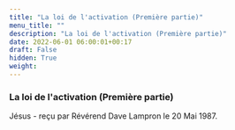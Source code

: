 ```yaml
---
title: "La loi de l'activation (Première partie)"
menu_title: ""
description: "La loi de l'activation (Première partie)"
date: 2022-06-01 06:00:01+00:17
draft: False
hidden: True
weight:
---
```

### La loi de l'activation (Première partie)

Jésus - reçu par Révérend Dave Lampron le 20 Mai 1987.



